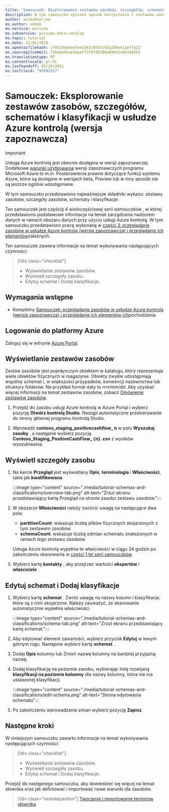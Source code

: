 ```yaml
---
title: 'Samouczek: Eksplorowanie zestawów zasobów, szczegółów, schematów i klasyfikacji w usłudze Azure kontrolą (wersja zapoznawcza)'
description: W tym samouczku opisano sposób korzystania z zestawów zasobów, szczegółów zasobów, schematów i klasyfikacji.
author: animukherjee
ms.author: anmuk
ms.service: purview
ms.subservice: purview-data-catalog
ms.topic: tutorial
ms.date: 12/01/2020
ms.openlocfilehash: c74324ebeeefeed361c0557c45a280a411effa22
ms.sourcegitcommit: f28ebb95ae9aaaff3f87d8388a09b41e0b3445b5
ms.translationtype: MT
ms.contentlocale: pl-PL
ms.lasthandoff: 03/29/2021
ms.locfileid: "97693317"
---
```

# <a name="tutorial-explore-resource-sets-details-schemas-and-classifications-in-azure-purview-preview"></a>Samouczek: Eksplorowanie zestawów zasobów, szczegółów, schematów i klasyfikacji w usłudze Azure kontrolą (wersja zapoznawcza)

> [!IMPORTANT]
> Usługa Azure kontrolą jest obecnie dostępna w wersji zapoznawczej. Dodatkowe [warunki użytkowania](https://azure.microsoft.com/support/legal/preview-supplemental-terms/) wersji zapoznawczych programu Microsoft Azure to m.in. Postanowienia prawne dotyczące funkcji systemu Azure, które są dostępne w wersjach beta, Preview lub w inny sposób nie są jeszcze ogólnie udostępniane.

W tym samouczku przedstawiono najważniejsze składniki wykazu: zestawy zasobów, szczegóły zasobów, schematy i klasyfikacje.

Ten samouczek jest *częścią 4 wieloczęściowej serii samouczków* , w której przedstawiono podstawowe informacje na temat zarządzania nadzorem danych w ramach obszaru danych przy użyciu usługi Azure kontrolą. W tym samouczku przedstawiono pracę wykonaną w [części 3: przeglądanie zasobów w usłudze Azure kontrolą (wersja zapoznawcza) i przeglądanie ich elementów](tutorial-browse-and-view-lineage.md)zależnych.

Ten samouczek zawiera informacje na temat wykonywania następujących czynności:

> [!div class="checklist"]
>
> * Wyświetlanie zestawów zasobów.
> * Wyświetl szczegóły zasobu.
> * Edytuj schemat i Dodaj klasyfikacje.

## <a name="prerequisites"></a>Wymagania wstępne

* Kompletny [Samouczek: przeglądanie zasobów w usłudze Azure kontrolą (wersja zapoznawcza) i przeglądanie ich elementów ich](tutorial-browse-and-view-lineage.md)pochodzenia.

## <a name="sign-in-to-azure"></a>Logowanie do platformy Azure

Zaloguj się w witrynie [Azure Portal](https://portal.azure.com).

## <a name="view-resource-sets"></a>Wyświetlanie zestawów zasobów

Zestaw zasobów jest pojedynczym obiektem w katalogu, który reprezentuje wiele obiektów fizycznych w magazynie. Obiekty zwykle udostępniają wspólny schemat i, w większości przypadków, konwencji nazewnictwa lub struktury folderów. Na przykład format daty to *rrrr/mm/dd*. Aby uzyskać więcej informacji na temat zestawów zasobów, zobacz [Omówienie zestawów zasobów](concept-resource-sets.md).

1. Przejdź do zasobu usługi Azure kontrolą w Azure Portal i wybierz pozycję **Otwórz kontrolą Studio**. Nastąpi automatyczne przekierowanie do strony głównej programu kontrolą Studio.

2. Wprowadź **contoso_staging_positivecashflow_ n** w polu **Wyszukaj zasoby** , a następnie wybierz pozycję **Contoso_Staging_PositiveCashFlow_ {n}. csv** z wyników wyszukiwania.

## <a name="view-asset-details"></a>Wyświetl szczegóły zasobu

1. Na karcie **Przegląd** jest wyświetlany **Opis**, **terminologia** i **Właściwości**, takie jak **kwalifikowana**.

   :::image type="content" source="./media/tutorial-schemas-and-classifications/overview-tab.png" alt-text="Zrzut ekranu przedstawiający kartę Przegląd na stronie zasobu zestawu zasobów.":::

1. W obszarze **Właściwości** należy zwrócić uwagę na następujące dwa pola:

   * **partitionCount**: wskazuje liczbę plików fizycznych skojarzonych z tym zestawem zasobów.
   * **schemaCount**: wskazuje liczbę odmian schematu znalezionych w ramach tego zestawu zasobów.

   Usługa Azure kontrolą wypełnia te właściwości w ciągu 24 godzin po zakończeniu skanowania w [części 1 tej serii samouczków](tutorial-scan-data.md).

1. Wybierz kartę **kontakty** , aby przejrzeć wartości **ekspertów** i **właściciele** .

## <a name="edit-the-schema-and-add-classifications"></a>Edytuj schemat i Dodaj klasyfikacje

1. Wybierz kartę **schemat** . Zwróć uwagę na nazwy kolumn i klasyfikacje, które są z nimi skojarzone. Należy zauważyć, że skanowanie automatycznie wypełnia właściwości.

   :::image type="content" source="./media/tutorial-schemas-and-classifications/schema-tab.png" alt-text="Zrzut ekranu przedstawiający kartę schemat.":::

1. Aby edytować element zawartości, wybierz przycisk **Edytuj** w lewym górnym rogu. Następnie wybierz kartę **schemat** .

1. Dodaj **Opis** kolumny lub Zmień nazwę kolumny na bardziej przyjazną nazwę.

1. Dodaj klasyfikację na poziomie zasobu, wybierając listę rozwijaną **klasyfikacji na poziomie kolumny** dla nazwy kolumny, która nie ma ustawionej klasyfikacji.

   :::image type="content" source="./media/tutorial-schemas-and-classifications/edit-schema.png" alt-text="Strona edytowania schematu":::

1. Po zakończeniu wprowadzania zmian wybierz pozycję **Zapisz**.

## <a name="next-steps"></a>Następne kroki

W niniejszym samouczku zawarto informacje na temat wykonywania następujących czynności:

> [!div class="checklist"]
>
> * Wyświetlanie zestawów zasobów.
> * Wyświetl szczegóły zasobu.
> * Edytuj schemat i Dodaj klasyfikacje.

Przejdź do następnego samouczka, aby dowiedzieć się więcej na temat słownika oraz jak definiować i importować nowe warunki dla zasobów.

> [!div class="nextstepaction"]
> [Tworzenie i importowanie terminów słownika](tutorial-import-create-glossary-terms.md)